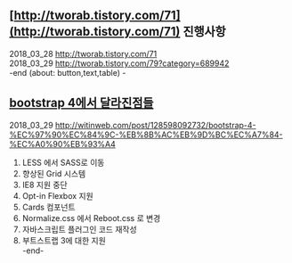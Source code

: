 ## [http://tworab.tistory.com/71](http://tworab.tistory.com/71) 진행사항  

2018_03_28 http://tworab.tistory.com/71  
2018_03_29 http://tworab.tistory.com/79?category=689942  
-end (about: button,text,table) -  

## [bootstrap 4에서 달라진점들](http://witinweb.com/post/128598092732/bootstrap-4-%EC%97%90%EC%84%9C-%EB%8B%AC%EB%9D%BC%EC%A7%84-%EC%A0%90%EB%93%A4)  

2018_03_29 http://witinweb.com/post/128598092732/bootstrap-4-%EC%97%90%EC%84%9C-%EB%8B%AC%EB%9D%BC%EC%A7%84-%EC%A0%90%EB%93%A4  
1. LESS 에서 SASS로 이동  
2. 향상된 Grid 시스템  
3. IE8 지원 중단  
4. Opt-in Flexbox 지원  
5. Cards 컴포넌트  
6. Normalize.css 에서 Reboot.css 로 변경  
7. 자바스크립트 플러그인 코드 재작성  
8. 부트스트랩 3에 대한 지원  
-end-  

